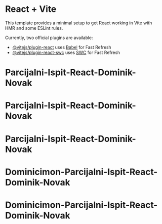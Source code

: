 # React + Vite

This template provides a minimal setup to get React working in Vite with HMR and some ESLint rules.

Currently, two official plugins are available:

- [@vitejs/plugin-react](https://github.com/vitejs/vite-plugin-react/blob/main/packages/plugin-react/README.md) uses [Babel](https://babeljs.io/) for Fast Refresh
- [@vitejs/plugin-react-swc](https://github.com/vitejs/vite-plugin-react-swc) uses [SWC](https://swc.rs/) for Fast Refresh
# Parcijalni-Ispit-React-Dominik-Novak
# Parcijalni-Ispit-React-Dominik-Novak
# Parcijalni-Ispit-React-Dominik-Novak
# Dominicimon-Parcijalni-Ispit-React-Dominik-Novak
# Dominicimon-Parcijalni-Ispit-React-Dominik-Novak
